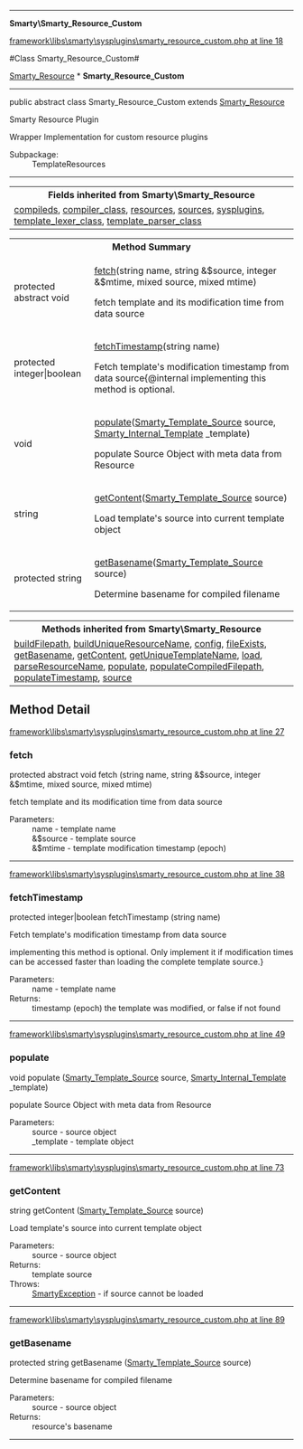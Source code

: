 

- - -

**Smarty\Smarty_Resource_Custom**


<a href="https://github.com/JeyDotC/Hirudo/blob/master/framework/libs/smarty/sysplugins/smarty_resource_custom.php#L18" >framework\libs\smarty\sysplugins\smarty_resource_custom.php at line 18</a>

#Class Smarty_Resource_Custom#

<a href="https://github.com/JeyDotC/Hirudo-docs/blob/master/smarty/smarty_resource.md">Smarty_Resource</a>
    * **Smarty_Resource_Custom**




- - -

<p class="signature"><span class='k'>public abstract  class</span> <span class='nx'>Smarty_Resource_Custom</span>
extends <a href="https://github.com/JeyDotC/Hirudo-docs/blob/master/smarty/smarty_resource.md">Smarty_Resource</a>

</p>

<div class="comment" id="overview_description"><p>Smarty Resource Plugin</p><p>Wrapper Implementation for custom resource plugins</p></div>

<dl>
<dt>Subpackage:</dt>
<dd>TemplateResources</dd>
</dl>


- - -

<table class="inherit">
<tr><th colspan="2">Fields inherited from Smarty\Smarty_Resource</th></tr>
<tr><td><a href="https://github.com/JeyDotC/Hirudo-docs/blob/master/smarty/smarty_resource.md">compileds</a>, <a href="https://github.com/JeyDotC/Hirudo-docs/blob/master/smarty/smarty_resource.md">compiler_class</a>, <a href="https://github.com/JeyDotC/Hirudo-docs/blob/master/smarty/smarty_resource.md">resources</a>, <a href="https://github.com/JeyDotC/Hirudo-docs/blob/master/smarty/smarty_resource.md">sources</a>, <a href="https://github.com/JeyDotC/Hirudo-docs/blob/master/smarty/smarty_resource.md">sysplugins</a>, <a href="https://github.com/JeyDotC/Hirudo-docs/blob/master/smarty/smarty_resource.md">template_lexer_class</a>, <a href="https://github.com/JeyDotC/Hirudo-docs/blob/master/smarty/smarty_resource.md">template_parser_class</a></td></tr></table>

<table id="summary_method">
<tr><th colspan="2">Method Summary</th></tr>
<tr>
<td><span class='k'>protected abstract </span> <span class='nx'>void</span></td>
<td class="description"><p class="name"><a href="#fetch">fetch</a>(string name, string &$source, integer &$mtime, mixed source, mixed mtime)</p><p class="description">fetch template and its modification time from data source</p></td>
</tr>
<tr>
<td><span class='k'>protected </span> <span class='nx'>integer|boolean</span></td>
<td class="description"><p class="name"><a href="#fetchtimestamp">fetchTimestamp</a>(string name)</p><p class="description">Fetch template's modification timestamp from data source{@internal implementing this method is optional.
</p></td>
</tr>
<tr>
<td><span class='k'></span> <span class='nx'>void</span></td>
<td class="description"><p class="name"><a href="#populate">populate</a>(<a href="https://github.com/JeyDotC/Hirudo/blob/master/smarty/Smarty_Template_Source.md">Smarty_Template_Source</a> source, <a href="https://github.com/JeyDotC/Hirudo/blob/master/smarty/Smarty_Internal_Template.md">Smarty_Internal_Template</a> _template)</p><p class="description">populate Source Object with meta data from Resource</p></td>
</tr>
<tr>
<td><span class='k'></span> <span class='nx'>string</span></td>
<td class="description"><p class="name"><a href="#getcontent">getContent</a>(<a href="https://github.com/JeyDotC/Hirudo/blob/master/smarty/Smarty_Template_Source.md">Smarty_Template_Source</a> source)</p><p class="description">Load template's source into current template object</p></td>
</tr>
<tr>
<td><span class='k'>protected </span> <span class='nx'>string</span></td>
<td class="description"><p class="name"><a href="#getbasename">getBasename</a>(<a href="https://github.com/JeyDotC/Hirudo/blob/master/smarty/Smarty_Template_Source.md">Smarty_Template_Source</a> source)</p><p class="description">Determine basename for compiled filename</p></td>
</tr>
</table>

<table class="inherit">
<tr><th colspan="2">Methods inherited from Smarty\Smarty_Resource</th></tr>
<tr><td><a href="https://github.com/JeyDotC/Hirudo-docs/blob/master/smarty/smarty_resource.md">buildFilepath</a>, <a href="https://github.com/JeyDotC/Hirudo-docs/blob/master/smarty/smarty_resource.md">buildUniqueResourceName</a>, <a href="https://github.com/JeyDotC/Hirudo-docs/blob/master/smarty/smarty_resource.md">config</a>, <a href="https://github.com/JeyDotC/Hirudo-docs/blob/master/smarty/smarty_resource.md">fileExists</a>, <a href="https://github.com/JeyDotC/Hirudo-docs/blob/master/smarty/smarty_resource.md">getBasename</a>, <a href="https://github.com/JeyDotC/Hirudo-docs/blob/master/smarty/smarty_resource.md">getContent</a>, <a href="https://github.com/JeyDotC/Hirudo-docs/blob/master/smarty/smarty_resource.md">getUniqueTemplateName</a>, <a href="https://github.com/JeyDotC/Hirudo-docs/blob/master/smarty/smarty_resource.md">load</a>, <a href="https://github.com/JeyDotC/Hirudo-docs/blob/master/smarty/smarty_resource.md">parseResourceName</a>, <a href="https://github.com/JeyDotC/Hirudo-docs/blob/master/smarty/smarty_resource.md">populate</a>, <a href="https://github.com/JeyDotC/Hirudo-docs/blob/master/smarty/smarty_resource.md">populateCompiledFilepath</a>, <a href="https://github.com/JeyDotC/Hirudo-docs/blob/master/smarty/smarty_resource.md">populateTimestamp</a>, <a href="https://github.com/JeyDotC/Hirudo-docs/blob/master/smarty/smarty_resource.md">source</a></td></tr></table>

<h2 id="detail_method">Method Detail</h2>

<a href="https://github.com/JeyDotC/Hirudo/blob/master/framework/libs/smarty/sysplugins/smarty_resource_custom.php#L27" >framework\libs\smarty\sysplugins\smarty_resource_custom.php at line 27</a>

<h3 id="fetch()">fetch</h3>
<span class='k'>protected abstract </span> <span class='nx'>void</span> <span class='nf'>fetch</span> (string name, string &$source, integer &$mtime, mixed source, mixed mtime)

<div class="details">
<p>fetch template and its modification time from data source</p><dl>
<dt>Parameters:</dt>
<dd>name - template name</dd>
<dd>&$source - template source</dd>
<dd>&$mtime - template modification timestamp (epoch)</dd>
</dl>

</div>

- - -


<a href="https://github.com/JeyDotC/Hirudo/blob/master/framework/libs/smarty/sysplugins/smarty_resource_custom.php#L38" >framework\libs\smarty\sysplugins\smarty_resource_custom.php at line 38</a>

<h3 id="fetchTimestamp()">fetchTimestamp</h3>
<span class='k'>protected </span> <span class='nx'>integer|boolean</span> <span class='nf'>fetchTimestamp</span> (string name)

<div class="details">
<p>Fetch template's modification timestamp from data source</p><p>implementing this method is optional.
Only implement it if modification times can be accessed faster than loading the complete template source.}</p><dl>
<dt>Parameters:</dt>
<dd>name - template name</dd>
<dt>Returns:</dt>
<dd>timestamp (epoch) the template was modified, or false if not found</dd>
</dl>

</div>

- - -


<a href="https://github.com/JeyDotC/Hirudo/blob/master/framework/libs/smarty/sysplugins/smarty_resource_custom.php#L49" >framework\libs\smarty\sysplugins\smarty_resource_custom.php at line 49</a>

<h3 id="populate()">populate</h3>
<span class='k'></span> <span class='nx'>void</span> <span class='nf'>populate</span> (<a href="https://github.com/JeyDotC/Hirudo/blob/master/smarty/Smarty_Template_Source.md">Smarty_Template_Source</a> source, <a href="https://github.com/JeyDotC/Hirudo/blob/master/smarty/Smarty_Internal_Template.md">Smarty_Internal_Template</a> _template)

<div class="details">
<p>populate Source Object with meta data from Resource</p><dl>
<dt>Parameters:</dt>
<dd>source - source object</dd>
<dd>_template - template object</dd>
</dl>

</div>

- - -


<a href="https://github.com/JeyDotC/Hirudo/blob/master/framework/libs/smarty/sysplugins/smarty_resource_custom.php#L73" >framework\libs\smarty\sysplugins\smarty_resource_custom.php at line 73</a>

<h3 id="getContent()">getContent</h3>
<span class='k'></span> <span class='nx'>string</span> <span class='nf'>getContent</span> (<a href="https://github.com/JeyDotC/Hirudo/blob/master/smarty/Smarty_Template_Source.md">Smarty_Template_Source</a> source)

<div class="details">
<p>Load template's source into current template object</p><dl>
<dt>Parameters:</dt>
<dd>source - source object</dd>
<dt>Returns:</dt>
<dd>template source</dd>
<dt>Throws:</dt>
<dd><a href="../smarty/smartyexception.html">SmartyException</a> - if source cannot be loaded</dd>
</dl>

</div>

- - -


<a href="https://github.com/JeyDotC/Hirudo/blob/master/framework/libs/smarty/sysplugins/smarty_resource_custom.php#L89" >framework\libs\smarty\sysplugins\smarty_resource_custom.php at line 89</a>

<h3 id="getBasename()">getBasename</h3>
<span class='k'>protected </span> <span class='nx'>string</span> <span class='nf'>getBasename</span> (<a href="https://github.com/JeyDotC/Hirudo/blob/master/smarty/Smarty_Template_Source.md">Smarty_Template_Source</a> source)

<div class="details">
<p>Determine basename for compiled filename</p><dl>
<dt>Parameters:</dt>
<dd>source - source object</dd>
<dt>Returns:</dt>
<dd>resource's basename</dd>
</dl>

</div>

- - -

